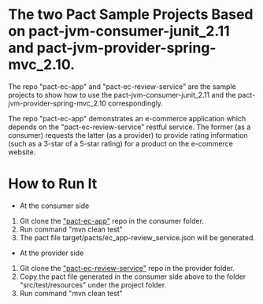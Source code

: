 # The two Pact Sample Projects Based on pact-jvm-consumer-junit_2.11 and pact-jvm-provider-spring-mvc_2.10. 

The repo "pact-ec-app" and "pact-ec-review-service" are the sample projects to show how to use the pact-jvm-consumer-junit_2.11 and the pact-jvm-provider-spring-mvc_2.10 correspondingly. 

The repo "pact-ec-app" demonstrates an e-commerce application which depends on the "pact-ec-review-service" restful service. The former (as a consumer) requests the latter (as a provider) to provide rating information (such as a 3-star of a 5-star rating) for a product on the e-commerce website.

# How to Run It
- At the consumer side
1. Git clone the ["pact-ec-app"](https://github.com/wubin28/pact-ec-app) repo in the consumer folder.
2. Run command "mvn clean test"
3. The pact file target/pacts/ec_app-review_service.json will be generated.

- At the provider side
1. Git clone the ["pact-ec-review-service"](https://github.com/wubin28/pact-ec-review-service) repo in the provider folder.
3. Copy the pact file generated in the consumer side above to the folder "src/test/resources" under the project folder.
4. Run command "mvn clean test"


